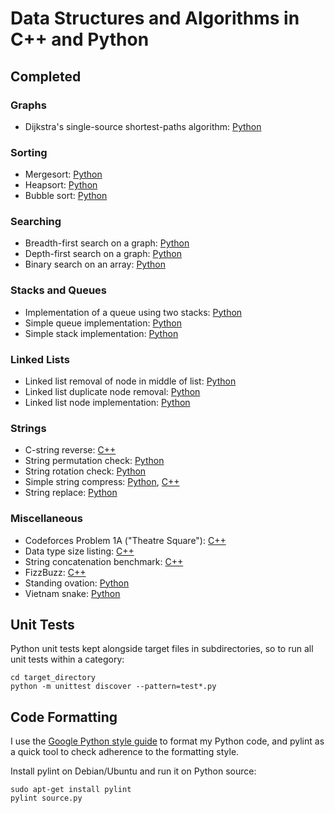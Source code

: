 # Data Structures and Algorithms in C++ and Python

## Completed

### Graphs

* Dijkstra's single-source shortest-paths algorithm: [Python](python/graphs/dijkstra.py)

### Sorting

* Mergesort: [Python](python/sorting/mergesort.py)
* Heapsort: [Python](python/sorting/heapsort.py)
* Bubble sort: [Python](python/sorting/bubble_sort.py)

### Searching

* Breadth-first search on a graph: [Python](python/searching/bfs.py)
* Depth-first search on a graph: [Python](python/searching/dfs.py)
* Binary search on an array: [Python](python/searching/binary_search.py)

### Stacks and Queues

* Implementation of a queue using two stacks: [Python](python/stacks_and_queues/queue_of_stacks.py)
* Simple queue implementation: [Python](python/stacks_and_queues/queue.py)
* Simple stack implementation: [Python](python/stacks_and_queues/stack.py)

### Linked Lists

* Linked list removal of node in middle of list: [Python](python/linked_lists/remove_node.py)
* Linked list duplicate node removal: [Python](python/linked_lists/remove_duplicates.py)
* Linked list node implementation: [Python](python/linked_lists/node.py)

### Strings

* C-string reverse: [C++](cpp/strings/reverse.cpp)
* String permutation check: [Python](python/string/is_permutation.py)
* String rotation check: [Python](python/string/is_rotation.py)
* Simple string compress: [Python](python/string/string_compress.py), [C++](cpp/strings/string_compress.cpp)
* String replace: [Python](python/string/string_replace.py)

### Miscellaneous

* Codeforces Problem 1A ("Theatre Square"): [C++](cpp/misc/theatre_square.cpp)
* Data type size listing: [C++](cpp/misc/list_data_type_sizes.cpp)
* String concatenation benchmark: [C++](cpp/misc/string_concat_benchmark.cpp)
* FizzBuzz: [C++](cpp/misc/fizzbuzz.cpp)
* Standing ovation: [Python](python/misc/standing_ovation.py)
* Vietnam snake: [Python](python/misc/vietnam_snake.py)

## Unit Tests

Python unit tests kept alongside target files in subdirectories, so to run all unit tests within a category:

```
cd target_directory
python -m unittest discover --pattern=test*.py
``` 

## Code Formatting

I use the [Google Python style guide](https://google-styleguide.googlecode.com/svn/trunk/pyguide.html) to format my Python code, and pylint as a quick tool to check adherence to the formatting style.

Install pylint on Debian/Ubuntu and run it on Python source:

```
sudo apt-get install pylint
pylint source.py
```
